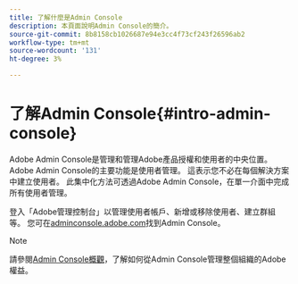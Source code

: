 ```yaml
---
title: 了解什麼是Admin Console
description: 本頁面說明Admin Console的簡介。
source-git-commit: 8b8158cb1026687e94e3cc4f73cf243f26596ab2
workflow-type: tm+mt
source-wordcount: '131'
ht-degree: 3%

---
```



# 了解Admin Console{#intro-admin-console}

Adobe Admin Console是管理和管理Adobe產品授權和使用者的中央位置。 Adobe Admin Console的主要功能是使用者管理。 這表示您不必在每個解決方案中建立使用者。 此集中化方法可透過Adobe Admin Console，在單一介面中完成所有使用者管理。

登入「Adobe管理控制台」以管理使用者帳戶、新增或移除使用者、建立群組等。 您可在[adminconsole.adobe.com](https://adminconsole.adobe.com)找到Admin Console。

>[!NOTE]
>請參閱[Admin Console概觀](https://helpx.adobe.com/tw/enterprise/using/admin-console.html)，了解如何從Admin Console管理整個組織的Adobe權益。
